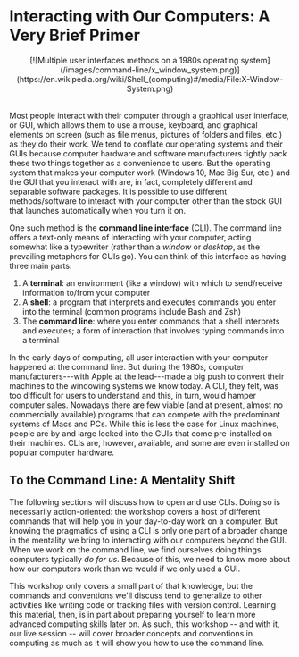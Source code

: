 Interacting with Our Computers: A Very Brief Primer
===================================================

<center>
  [![Multiple user interfaces methods on a 1980s operating system](/images/command-line/x_window_system.png)](https://en.wikipedia.org/wiki/Shell_(computing)#/media/File:X-Window-System.png)
</center><br>

Most people interact with their computer through a graphical user interface, or
GUI, which allows them to use a mouse, keyboard, and graphical elements on
screen (such as file menus, pictures of folders and files, etc.) as they do
their work. We tend to conflate our operating systems and their GUIs because
computer hardware and software manufacturers tightly pack these two things
together as a convenience to users. But the operating system that makes your
computer work (Windows 10, Mac Big Sur, etc.) and the GUI that you interact
with are, in fact, completely different and separable software packages. It is
possible to use different methods/software to interact with your computer other
than the stock GUI that launches automatically when you turn it on.

One such method is the **command line interface** (CLI). The command line
offers a text-only means of interacting with your computer, acting somewhat
like a typewriter (rather than a *window* or *desktop*, as the prevailing
metaphors for GUIs go). You can think of this interface as having three main
parts:

1. A **terminal**: an environment (like a window) with which to send/receive
information to/from your computer
2. A **shell**: a program that interprets and executes commands you enter into
the terminal (common programs include Bash and Zsh)
3. The **command line**: where you enter commands that a shell interprets and
executes; a form of interaction that involves typing commands into a terminal

In the early days of computing, all user interaction with your computer
happened at the command line. But during the 1980s, computer
manufacturers---with Apple at the lead---made a big push to convert their
machines to the windowing systems we know today. A CLI, they felt, was too
difficult for users to understand and this, in turn, would hamper computer
sales. Nowadays there are few viable (and at present, almost no commercially
available) programs that can compete with the predominant systems of Macs and
PCs. While this is less the case for Linux machines, people are by and large
locked into the GUIs that come pre-installed on their machines. CLIs are,
however, available, and some are even installed on popular computer hardware.

To the Command Line: A Mentality Shift
--------------------------------------

The following sections will discuss how to open and use CLIs. Doing so is
necessarily action-oriented: the workshop covers a host of different commands
that will help you in your day-to-day work on a computer. But knowing the
pragmatics of using a CLI is only one part of a broader change in the mentality
we bring to interacting with our computers beyond the GUI. When we work on the
command line, we find ourselves doing things computers typically _do for us_.
Because of this, we need to know more about how our computers work than we
would if we only used a GUI.

This workshop only covers a small part of that knowledge, but the commands and
conventions we'll discuss tend to generalize to other activities like writing
code or tracking files with version control. Learning this material, then, is
in part about preparing yourself to learn more advanced computing skills later
on. As such, this workshop -- and with it, our live session -- will cover
broader concepts and conventions in computing as much as it will show you how
to use the command line.
